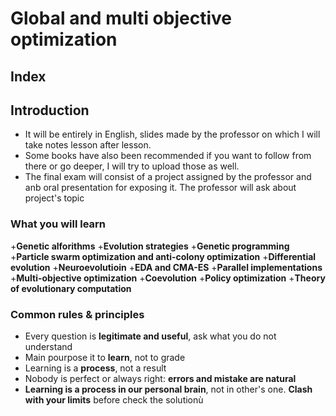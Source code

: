 # Global and multi objective optimization

## Index 

## Introduction

+ It will be entirely in English, slides made by the professor on which I will take notes lesson after lesson.
+ Some books have also been recommended if you want to follow from there or go deeper, I will try to upload those as well.
+ The final exam will consist of a project assigned by the professor and anb oral presentation for exposing it. The professor will ask about project's topic

### What you will learn

+**Genetic alforithms**
+**Evolution strategies**
+**Genetic programming**
+**Particle swarm optimization and anti-colony optimization**
+**Differential evolution**
+**Neuroevolutioin**
+**EDA and CMA-ES**
+**Parallel implementations**
+**Multi-objective optimization**
+**Coevolution**
+**Policy optimization**
+**Theory of evolutionary computation**


### Common rules & principles

+ Every question is **legitimate and useful**, ask what you do not understand
+ Main pourpose it to **learn**, not to grade
+ Learning is a **process**, not a result
+ Nobody is perfect or always right: **errors and mistake are natural**
+ **Learning is a process in our personal brain**, not in other's one. **Clash with your limits** before check the solutionù
